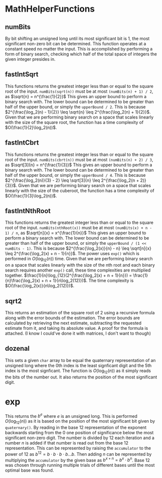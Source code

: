 # MathHelperFunctions

## numBits

By bit shifting an unsigned long until its most significant bit is 1, the most significant non-zero bit can be determined.
This function operates at a constant speed no matter the input. This is accomplished by performing a form of binary search, checking which half of the total space of integers the given integer presides in.

## fastIntSqrt

This functions returns the greatest integer less than or equal to the square root of the input. `numBits(sqrt(n))` must be at most `(numBits(n) + 1) / 2`, as $\sqrt{n} = n^{\frac{1}{2}}$ This gives an upper bound to perform a binary search with.
The lower bound can be determined to be greater than half of the upper bound, or simply the `upperBound / 2`. This is because $2^{\frac{\log_2(n) - 1}{2}} \leq \sqrt{n} \leq 2^{\frac{\log_2(n) + 1}{2}}$.
Given that we are performing binary search on a space that scales linearly with the size of the square root, the function has a time complexity of $O(\frac{1}{2}\log_2(n))$.

## fastIntCbrt

This functions returns the greatest integer less than or equal to the square root of the input. `numBits(cbrt(n))` must be at most `(numBits(n) + 2) / 3`, as $\sqrt[3]{n} = n^{\frac{1}{3}}$ This gives an upper bound to perform a binary search with.
The lower bound can be determined to be greater than half of the upper bound, or simply the `upperBound / 4`. This is because $2^{\frac{\log_2(n)}{3} - 2} \leq \sqrt[3]{n} \leq 2^{\frac{\log_2(n + 2)}{3}}$.
Given that we are performing binary search on a space that scales linearly with the size of the cuberoot, the function has a time complexity of $O(\frac{1}{3}\log_2(n))$.

## fastIntNthRoot

This functions returns the greatest integer less than or equal to the square root of the input. `numBits(nthRoot(x))` must be at most `(numBits(x) + n - 1) / n`, as $\sqrt[n]{x} = x^{\frac{1}{n}}$ This gives an upper bound to perform a binary search with.
The lower bound can be determined to be greater than half of the upper bound, or simply the `upperBound / (1 << numBits - 1)`. This is because $2^{\frac{\log_2(x)}{n} - n} \leq \sqrt[n]{x} \leq 2^{\frac{\log_2(x) + n - 1}{n}}$.
The power uses `exp()` which is performed in $O(\log_{12}(n))$ time.
Given that we are performing binary search on a space that scales linearly with the size of the nth root and each binary search requires another `exp()` call, these time complexities are multiplied together.
$\frac{1}{n}\log_{12}(2^{\frac{\log_2(x) + n + 1}{n}}) = \frac{1}{n}\frac{\log_2(x) + n + 1}{n\log_2(12)})$.
The time complexity is $O(\frac{\log_2(x)}{n\log_2(12)})$.

## sqrt2

This returns an estimation of the square root of 2 using a recursive formula along with the error bounds of the estimation.
The error bounds are calculated by retrieving the next estimate, subtracting the requested estimate from it, and taking its absolute value.
A proof for the formula is attached. (I know I could've done it with matrices, I don't want to though)

## dozenal

This sets a given `char` array to be equal the quaternary representation of an unsigned long where the 0th index is the least signficant digit and the 5th index is the most signficant.
The function is $O(\log_{12}(n))$ as it simply reads the bits of the number out.
It also returns the position of the most significant digit.

# exp

This returns the $b^e$ where $e$ is an unsigned long. This is performed $O(\log_{12}(n))$ as it is based on the position of the most significant bit given by `quaternary()`.
By reading in the base 12 representation of the exponent backwards starting from the 0 one position of significance below the most significant non-zero digit. The number is divided by 12 each iteration and a number $n$ is added if that number is read out from the base 12 representation. This can be represented by raising the `accumulator` to the power of 12 as $b^{12} = b \cdot b \cdot b \cdot b \dots b$. Then adding $n$ can be represented by multiplying the `accumulator` by the given base as $b^{x + n} = b^x \cdot b^n$.
Base 12 was chosen through running multiple trials of different bases until the most optimal base was found.
